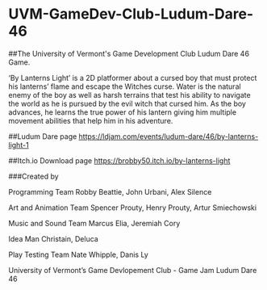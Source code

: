 # UVM-GameDev-Club-Ludum-Dare-46
##The University of Vermont's Game Development Club Ludum Dare 46 Game.

‘By Lanterns Light’ is a 2D platformer about a cursed boy that must protect his lanterns’ flame and escape the Witches curse. Water is the natural enemy of the boy as well as harsh terrains that test his ability to navigate the world as he is pursued by the evil witch that cursed him. As the boy advances, he learns the true power of his lantern giving him multiple movement abilities that help him in his adventure.

##Ludum Dare page https://ldjam.com/events/ludum-dare/46/by-lanterns-light-1

##Itch.io Download page  https://brobby50.itch.io/by-lanterns-light

###Created by

Programming Team Robby Beattie, John Urbani, Alex Silence

Art and Animation Team Spencer Prouty, Henry Prouty, Artur Smiechowski

Music and Sound Team Marcus Elia, Jeremiah Cory

Idea Man Christain, Deluca

Play Testing Team Nate Whipple, Danis Ly

University of Vermont’s Game Devlopement Club - Game Jam Ludum Dare 46